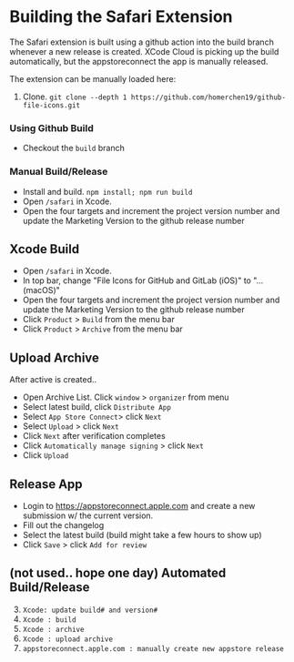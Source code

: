 # Building the Safari Extension

The Safari extension is built using a github action into the build branch whenever a new release is created. XCode Cloud is picking up the build automatically, but the appstoreconnect the app is manually released.


The extension can be manually loaded here:

1. Clone. `git clone --depth 1 https://github.com/homerchen19/github-file-icons.git`

### Using Github Build

- Checkout the `build` branch

### Manual Build/Release

- Install and build. `npm install; npm run build`
- Open `/safari` in Xcode.
- Open the four targets and increment the project version number and update the Marketing Version to the github release number

## Xcode Build

- Open `/safari` in Xcode.
- In top bar, change "File Icons for GitHub and GitLab (iOS)" to "... (macOS)"
- Open the four targets and increment the project version number and update the Marketing Version to the github release number
- Click `Product` > `Build` from the menu bar
- Click `Product` > `Archive` from the menu bar

## Upload Archive

After active is created..

- Open Archive List. Click `window` > `organizer` from menu
- Select latest build, click `Distribute App`
- Select `App Store Connect`> click `Next`
- Select `Upload` > click `Next`
- Click `Next` after verification completes
- Click `Automatically manage signing` > click `Next`
- Click `Upload`

## Release App

- Login to https://appstoreconnect.apple.com and create a new submission w/ the current version.
- Fill out the changelog
- Select the latest build (build might take a few hours to show up)
- Click `Save` > click `Add for review`

## (not used.. hope one day) Automated Build/Release

3. `Xcode: update build# and version#`
4. `Xcode : build`
5. `Xcode : archive`
6. `Xcode : upload archive`
7. `appstoreconnect.apple.com : manually create new appstore release`
